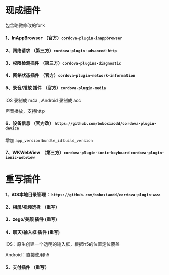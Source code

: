 # 现成插件
包含略微修改的fork

#### 1、InAppBrowser （官方）`cordova-plugin-inappbrowser`

#### 2、网络请求 （第三方）`cordova-plugin-advanced-http`

#### 3、权限检测插件 （第三方）`cordova-plugins-diagnostic`

#### 4、网络状态插件 （官方）`cordova-plugin-network-information`

#### 5、录音/播放 插件 （官方）`cordova-plugin-media`

iOS  录制成 m4a , Android 录制成 acc 

声音播放，支持http

#### 6、设备信息 （官方改） `https://github.com/boboxiaodd/cordova-plugin-device`
增加 `app_version` `bundle_id` `build_version`

#### 7、WKWebView （第三方）`cordova-plugin-ionic-keyboard` `cordova-plugin-ionic-webview`

# 重写插件

#### 1、iOS本地目录管理： `https://github.com/boboxiaodd/cordova-plugin-www`

#### 2、相册/视频选择 （重写）

#### 3、zego/美颜 插件 (重写)

#### 4、聊天/输入框 插件 (重写)

iOS：原生创建一个透明的输入框，根据h5的位置定位覆盖

Android：直接使用h5


#### 5、支付插件 （重写）


